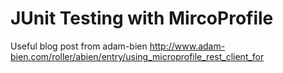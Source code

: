 # JUnit Testing with MircoProfile

Useful blog post from adam-bien http://www.adam-bien.com/roller/abien/entry/using_microprofile_rest_client_for